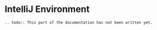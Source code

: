# IntelliJ Environment

```eval_rst
.. todo:: This part of the documentation has not been written yet.
```
